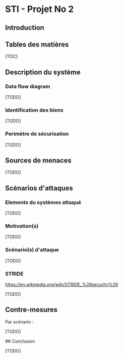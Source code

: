  # STI - Projet No 2

## Introduction 



## Tables des matières

[TOC]



## Description du système

### Data flow diagram

[TODO]

### Identification des biens

[TODO]

### Perimètre de sécurisation

[TODO]

## Sources de menaces

[TODO]

## Scénarios d'attaques

### Elements du systèmes attaqué

[TODO]

### Motivation(s)

[TODO]

### Scénario(s) d'attaque

[TODO]

### STRIDE

https://en.wikipedia.org/wiki/STRIDE_%28security%29

[TODO]

## Contre-mesures

Par scénario :

[TODO]

## Conclusion 

[TODO]